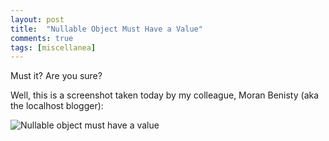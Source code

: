 ```yaml
---
layout: post
title:  "Nullable Object Must Have a Value"
comments: true
tags: [miscellanea]
---
```



Must it? Are you sure?

Well, this is a screenshot taken today by my colleague, Moran Benisty (aka the localhost blogger):

![Nullable object must have a value](http://kenegozi.com/blog/uploaded/WindowsLiveWriter/NullableObjectMustHaveaValue_D0B8/NullableObjectMustHaveAValue%5B10%5D.gif)

